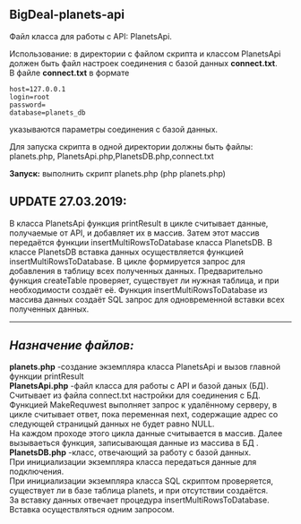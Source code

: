 ## BigDeal-planets-api

Файл класса для работы с API: PlanetsApi.

Использование: в директории с файлом скрипта и классом PlanetsApi должен быть файл настроек соединения с базой данных <b>connect.txt</b>.<br>
В файле <b>connect.txt</b> в формате <br>
```
host=127.0.0.1 
login=root  
password=    
database=planets_db 
```
указываются параметры соединения с базой данных.

Для запуска скрипта в одной директории должны быть файлы:  planets.php, PlanetsApi.php,PlanetsDB.php,connect.txt

<b>Запуск:</b> выполнить скрипт planets.php (php planets.php)


UPDATE 27.03.2019:
----------
В класса PlanetsApi функция printResult в цикле считывает данные, получаемые от API, и добавляет их в массив. Затем этот массив 
передаётся функции insertMultiRowsToDatabase класса PlanetsDB.
В классе PlanetsDB вставка данных осуществляется функцией insertMultiRowsToDatabase. 
В цикле формируется запрос для добавления в таблицу всех полученных данных. Предварительно функция createTable проверяет, существует ли нужная таблица, и 
при необходимости создаёт её.
Функция   insertMultiRowsToDatabase из массива данных создаёт SQL запрос для одновременной вставки всех полученных данных.


----------
**_Назначение файлов: <br>_**
----------
<b>planets.php</b> -создание экземпляра класса PlanetsApi и вызов главной функции printResult <br>
<b>PlanetsApi.php</b> -файл класса для работы с API и базой даных (БД). Считывает из файла  connect.txt настройки для соединения с БД.
Функцией MakeRequwest выполняет запрос к удалённому серверу, 
в цикле считывает ответ, пока переменная next, содержащие адрес со следующей страницый данных не будет равно NULL. <br>
На каждом проходе этого цикла данные считывается в массив.
Далее вызываеться функция, записывающая данные из массива в БД . <br>
<b>PlanetsDB.php</b> -класс, отвечающий за работу с базой данных. <br> 
При инициализации экземпляра класса передаться данные для подключения.<br>
При инициализации экземпляра класса SQL скриптом проверяется, существует ли в базе таблица planets, и при отсутствии создаётся.<br>
За вставку данных отвечает процедура insertMultiRowsToDatabase. Вставка осуществляться одним запросом.
